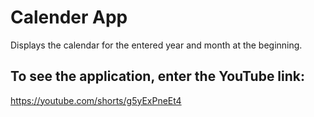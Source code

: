 # Calender App
Displays the calendar for the entered year and month at the beginning.
## To see the application, enter the YouTube link:<br>
https://youtube.com/shorts/g5yExPneEt4<br>
